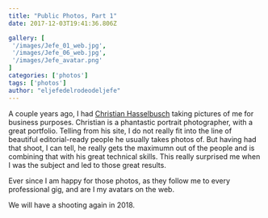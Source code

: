 ```yaml
---
title: "Public Photos, Part 1"
date: 2017-12-03T19:41:36.806Z

gallery: [
 '/images/Jefe_01_web.jpg',
 '/images/Jefe_06_web.jpg',
 '/images/Jefe_avatar.png'
]
categories: ['photos']
tags: ['photos']
author: "eljefedelrodeodeljefe"
---
```


A couple years ago, I had [Christian Hasselbusch](http://www.c-hasselbusch.de/) taking pictures of me for business purposes. Christian is a phantastic portrait photographer, with a great portfolio. Telling from his site, I do not really fit into the line of beautiful editorial-ready people he usually takes photos of. But having had that shoot, I can tell, he really gets the maximumn out of the people and is combining that with his great technical skills. This really surprised me when I was the subject and led to those great results.

Ever since I am happy for those photos, as they follow me to every professional gig, and are I my avatars on the web.

We will have a shooting again in 2018.
